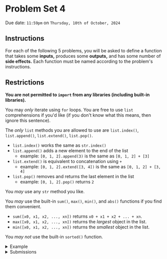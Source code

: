 # Problem Set 4

Due date: `11:59pm` on `Thursday, 10th of October, 2024`

## Instructions

For each of the following 5 problems, you will be asked to define a function that takes some **inputs,** produces some **outputs,** and has some number of **side effects.**
Each function must be named according to the problem's instructions.

## Restrictions
**You are not permitted to `import` from any libraries (including built-in libraries).**

You may *only* iterate using `for` loops.
You are free to use `list` comprehensions if you'd like (if you don't know what this means, then ignore this sentence).

The *only* `list` methods you are allowed to use are `list.index()`, `list.append()`, `list.extend()`, `list.pop()`.
- `list.index()` works the same as `str.index()`
- `list.append()` adds a new element to the end of the list
    - example: `[0, 1, 2].append(3)` is the same as `[0, 1, 2] + [3]`
- `list.extend()` is equivalent to concatenation using `+`
    - example: `[0, 1, 2].extend([3, 4])` is the same as `[0, 1, 2] + [3, 4]`
- `list.pop()` removes and returns the last element in the list
    - example: `[0, 1, 2].pop()` returns `2`

You *may* use any `str` method you like.

You *may* use the built-in `sum()`, `max()`, `min()`, and `abs()` functions if you find them convenient.
- `sum([x0, x1, x2, ..., xn])` returns `x0 + x1 + x2 + ... + xn`.
- `max([x0, x1, x2, ..., xn])` returns the *largest* object in the list.
- `min([x0, x1, x2, ..., xn])` returns the *smallest* object in the list.

You *may not* use the built-in `sorted()` function.

<details><summary>Example</summary>

### Example Problem
Suppose you are asked to define a function named `example` that takes two integer inputs, prints their sum to the terminal, and then returns twice that quantity plus `1`.
The instructions for that problem might look something like the following table.

| **Name:**         | `example`                                        |
| ----------------- | ------------------------------------------------ |
| **Inputs:**       | (`arg1: int`, `arg2: int`)                       |
| **Outputs:**      | (`int`)                                          |
| **Side Effects:** | Writes the sum of `arg1` and `arg2` to `stdout`. |
| **Restrictions:** | No `import`, `if`, `for`, `while` statements.    |

This format specifies that:

- the function you define *must* be named `example`.
- the function *requires* two arguments of `int` type (it doesn't matter what they are called).
- the function *returns* one output of `str` type (it doesn't matter what it is called).
- the function *prints* `arg1 + arg2` to `stdout`
- library imports, conditional statements, and iterating loops are prohibitted.

A valid solution might look something like the code below.

```
def example(x, y):
  z = x + y
  print(z)
  return 2*z + 1
```

</details>

<details><summary>Submissions</summary>

### Submitting Your Solution

Your solution should be either a Python file named `ps03_<netid>.py`.
For example, if your NetID is `jdoe3` then your file should be named either `ps03_jdoe3.py`.
Your file should be uploaded directly to Canvas under the assignment created for this problem set.

For the example above, a valid solution could be a file named `ps03_jdoe3.py` containing the following lines of code:
```
def example(x, y):
  z = x + y
  print(z)
  return 2*z + 1
```

</details>

